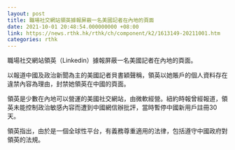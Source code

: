 ```yaml
---
layout: post
title: 職場社交網站領英據報屏蔽一名美國記者在內地的頁面
date: 2021-10-01 20:48:54.000000000 +08:00
link: https://news.rthk.hk/rthk/ch/component/k2/1613149-20211001.htm
categories: rthk
---
```


職場社交網站領英（Linkedin）據報屏蔽一名美國記者在內地的頁面。

以報道中國及政治新聞為主的美國記者貝書穎聲稱，領英以她賬戶的個人資料存在違禁內容為理由，封禁她領英在中國的頁面。

領英是少數在內地可以營運的美國社交網站，由微軟經營。紐約時報曾經報道，領英未能控制政治敏感內容而遭到中國網信辦批評，當時暫停中國新用戶註冊30天。

領英指出，由於是一個全球性平台，有義務尊重適用的法律，包括遵守中國政府對領英的法規。
